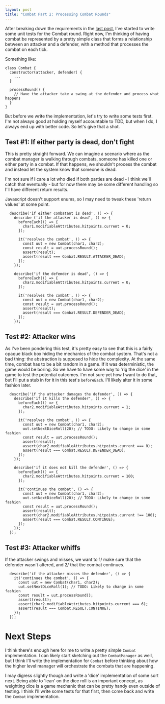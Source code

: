 ```yaml
---
layout: post
title: "Combat Part 2: Processing Combat Rounds"
---
```


After breaking down the requirements in the [last post](), I've started to write some unit tests for the Combat round. Right now, I'm thinking of having combat be represented by a pretty simple class that forms a relationship between an attacker and a defender, with a method that processes the combat on each tick.

Something like:

```
class Combat {
  constructor(attacker, defender) {
  	...
  }

  processRound() {
  	// Have the attacker take a swing at the defender and process what happens
  }
}
```

But before we write the implementation, let's try to write some tests first. I'm not always good at holding myself accountable to TDD, but when I do, I always end up with better code. So let's give that a shot.

## Test #1: If either party is dead, don't fight

This is pretty straight forward. We can imagine a scenario where as the combat manager is walking through combats, someone has killed one or either party in a combat. If that happens, we shouldn't process the combat and instead let the system know that someone is dead.

I'm not sure if I care a lot who died if both parties are dead - I think we'll catch that eventually - but for now there may be some different handling so I'll have different return results.

Javascript doesn't support enums, so I may need to tweak these 'return values' at some point.

```
  describe('if either combatant is dead', () => {
    describe ('if the attacker is dead', () => {
      beforeEach(() => {
        char1.modifiableAttributes.hitpoints.current = 0;
      });

      it('resolves the combat', () => {
        const uut = new Combat(char1, char2);
        const result = uut.processRound();
        assert(result);
        assert(result === Combat.RESULT.ATTACKER_DEAD);
      });
    });

    describe('if the defender is dead', () => {
      beforeEach(() => {
        char2.modifiableAttributes.hitpoints.current = 0;
      });

      it('resolves the combat', () => {
        const uut = new Combat(char1, char2);
        const result = uut.processRound();
        assert(result);
        assert(result === Combat.RESULT.DEFENDER_DEAD);
      });
    });
```

## Test #2: Attacker wins

As I've been pondering this test, it's pretty easy to see that this is a fairly opaque black box hiding the mechanics of the combat system. That's not a bad thing: the abstraction is supposed to hide the complexity. At the same time, combat has to be a bit random in a game. If it was deterministic, the game would be boring. So we have to have some way to 'rig the dice' in the game to test the potential outcomes. I'm not sure yet how I want to do that, but I'll put a stub in for it in this test's `beforeEach`. I'll likely alter it in some fashion later.

```
  describe('if the attacker damages the defender', () => {
    describe('if it kills the defender', () => {
      beforeEach(() => {
        char2.modifiableAttributes.hitpoints.current = 1;
      });

      it('resolves the combat', () => {
        const uut = new Combat(char1, char2);
        uut.setNextDiceRoll(20); // TODO: Likely to change in some fashion
        const result = uut.processRound();
        assert(result);
        assert(char2.modifiableAttributes.hitpoints.current === 0);
        assert(result === Combat.RESULT.DEFENDER_DEAD);
      });
    });

    describe('if it does not kill the defender', () => {
      beforeEach(() => {
        char2.modifiableAttributes.hitpoints.current = 100;
      });

      it('continues the combat', () => {
        const uut = new Combat(char1, char2);
        uut.setNextDiceRoll(20); // TODO: Likely to change in some fashion
        const result = uut.processRound();
        assert(result);
        assert(char2.modifiableAttributes.hitpoints.current !== 100);
        assert(result === Combat.RESULT.CONTINUE);
      });
    });
  });
```

## Test #3: Attacker whiffs

If the attacker swings and misses, we want to 1/ make sure that the defender wasn't altered, and 2/ that the combat continues.

```
  describe('if the attacker misses the defender', () => {
    it('continues the combat', () => {
      const uut = new Combat(char1, char2);
      uut.setNextDiceRoll(1); // TODO: Likely to change in some fashion
      const result = uut.processRound();
      assert(result);
      assert(char2.modifiableAttributes.hitpoints.current === 6);
      assert(result === Combat.RESULT.CONTINUE);
    });
  });
```

# Next Steps

I think there's enough here for me to write a pretty simple `Combat` implementation. I can likely start sketching out the `CombatManager` as well, but I think I'll write the implementation for `Combat` before thinking about how the higher level manager will orchestrate the combats that are happening.

I may digress slightly though and write a 'dice' implementation of some sort next. Being able to 'lean' on the dice roll is an important concept, as weighting dice is a game mechanic that can be pretty handy even outside of testing. I think I'll write some tests for that first, then come back and write the `Combat` implementation.
